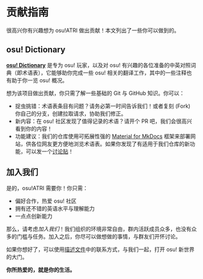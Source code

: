 # 贡献指南

很高兴你有兴趣想为 osu!ATRI 做出贡献！本文列出了一些你可以做到的。

## osu! Dictionary

**[osu! Dictionary](https://github.com/osu-atri/osu-dictionary)** 是专为 osu! 玩家，以及对 osu! 有兴趣的各位准备的中英对照词典（即术语表），它能够助你完成一些 osu! 相关的翻译工作，其中的一些注释也有助于你一览 osu! 概况。

想为该项目做出贡献，你只需了解一些基础的 Git 与 GitHub 知识。你可以：

- 捉虫挑错：术语表条目有问题？请务必第一时间告诉我们！或者复刻 (Fork) 你自己的分支，创建拉取请求，协助我们修正。
- 新内容：在 osu! 社区发现了值得记录的术语？请开个 PR 吧，我们会很高兴看到你的内容！
- 功能建议：我们的仓库使用可拓展性强的 [Material for MkDocs](https://squidfunk.github.io/mkdocs-material) 框架来部署网站，供各位网友更方便地浏览术语表。如果你发现了有适用于我们仓库的新功能，可以发一个[讨论贴](https://github.com/osu-atri/osu-dictionary/discussions/new?category=ideas)！

## 加入我们

是的，osu!ATRI 需要你！你只需：

- 偏好合作，热爱 osu! 社区
- 拥有还不错的英语水平与理解能力
- 一点点创新能力

那么，请考虑*加入我们*！我们组织的环境非常自由，群内活跃成员众多，也没有众多的门槛与任务。加入之后，你尽可以做想做的事情，与群友们开怀讨论。

如果你想好了，可以使用[描述文件](README.md)中的联系方式，与我们一起，打开 osu! 新世界的大门。

**你所热爱的，就是你的生活。**
